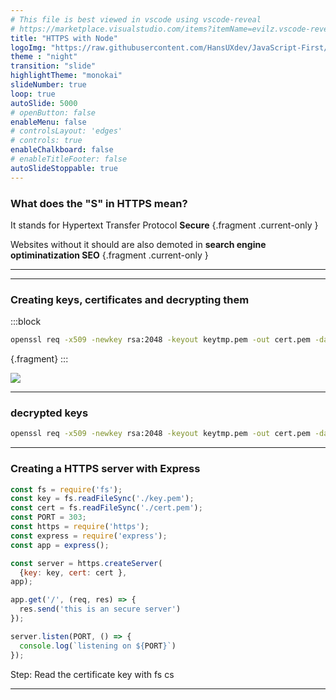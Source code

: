 ```yaml
---
# This file is best viewed in vscode using vscode-reveal
# https://marketplace.visualstudio.com/items?itemName=evilz.vscode-reveal
title: "HTTPS with Node"
logoImg: "https://raw.githubusercontent.com/HansUXdev/JavaScript-First/2acf5840c15af96602aceb66303ea69c5b75e344/logo.svg"
theme : "night"
transition: "slide"
highlightTheme: "monokai"
slideNumber: true
loop: true
autoSlide: 5000 
# openButton: false
enableMenu: false
# controlsLayout: 'edges'
# controls: true
enableChalkboard: false
# enableTitleFooter: false
autoSlideStoppable: true
---
```



<link rel="stylesheet" href="https://hansmcmurdy.com/JavaScript-First/theme.css"></link>


### What does the "S" in HTTPS mean?

It stands for Hypertext Transfer Protocol **Secure** {.fragment .current-only  }

Websites without it should are also demoted in **search engine optiminatization SEO** {.fragment .current-only  }



---



---


### Creating keys, certificates and decrypting them 
 
:::block
```bash
openssl req -x509 -newkey rsa:2048 -keyout keytmp.pem -out cert.pem -days 365
``` 
{.fragment}
:::

![](createKey.png)


---

### decrypted keys
 
```bash
openssl req -x509 -newkey rsa:2048 -keyout keytmp.pem -out cert.pem -days 365
```

---



### Creating a HTTPS server with Express 

 
```javascript
const fs = require('fs');
const key = fs.readFileSync('./key.pem');
const cert = fs.readFileSync('./cert.pem');
const PORT = 303;
const https = require('https');
const express = require('express');
const app = express();

const server = https.createServer(
  {key: key, cert: cert },
app);

app.get('/', (req, res) => { 
  res.send('this is an secure server')
});

server.listen(PORT, () => { 
  console.log(`listening on ${PORT}`) 
});

```
<!-- Help them: apply -->
 Step: Read the certificate key with fs  cs


---

